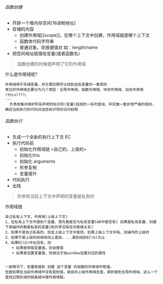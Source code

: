 ###### 函数创建
+ 开辟一个堆内存空间[16进制地址]
+ 存储的内容
   + 创建作用域[[scope]]，在哪个上下文中创建，作用域就是哪个上下文
   + 函数体代码字符串
   + 普通对象，存放键值对 如：length/name
+ 把空间地址赋值给变量(或者函数名)
> 函数创建的时候就声明了它的作用域

什么是作用域呢?

```
作用域用于存储变量，并方便后期可以找到这些变量的一套规则
常见的作用域主要分为几个类型：全局作用域、函数作用域、块状作用域、动态作用域(this)???。
---
  负责收集并维护所有声明的标识符(变量)组成的一系列查询、并实施一套非常严格的规则，确定当前执行的代码对这些标识符的访问权限

```
###### 函数执行
+ 生成一个全新的执行上下文 EC
+ 执行代码前
   + 初始化作用域链 <自己的，上级的>
   + 初始化this
   + 初始化 arguments
   + 形参复制
   + 变量提升
+ 代码执行
+ 出栈

> 形参和当前上下文中声明的变量是私有的

作用域链

```
自己私有上下文，作用域(上级上下文)
1、在私有上下文中遇到个变量，首先看是否为私有变量[AO中是否有] 如果是私有变量，则接下来操作的都是私有的变量[和外界没有任何直接关系]
2、如果不是自己私有的，则去上级上下文中查找，如果上级上下文中有，则操作的上级的
3、如果不是上级的则继续向上查找，...直到找到EC(G)为止
4、如果EC(G)中也没有，则
   + 如果是获取变量值，则会报错
   + 如果是设置变量值，则相当于给window设置对应的属性


一般情况下，变量取值到 创建 这个变量 的函数的作用域中取值。
但是如果在当前作用域中没有查到值，就会向上级作用域去查，直到查到全局作用域，这么一个查找过程形成的链条就叫做作用域链。
```

